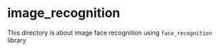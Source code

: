 # image_recognition
This directory is about image face recognition using `face_recognition` library
